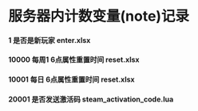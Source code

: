 # 服务器内计数变量(note)记录

#### 1  	是否是新玩家		enter.xlsx

#### 10000	每周1 6点属性重置时间 reset.xlsx
#### 10001 	每日 6点属性重置时间 reset.xlsx

#### 20001	是否发送激活码  	steam_activation_code.lua



